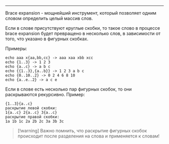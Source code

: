 ___
Brace expansion - мощнейший инструмент, который позволяет одним словом определить целый массив слов.

Если в слове присутствуют круглые скобки, то такое слово в процессе brace expansion будет превращено в несколько слов, в зависимости от того, что указано в фигурных скобках.

Примеры:
```
echo aaa x{aa,bb,cc} -> aaa xaa xbb xcc
echo {1..3} -> 1 2 3
echo {a..c} -> a b c
echo {{1..3},{a..b}} -> 1 2 3 a b c
echo {0..10..2} -> 0 2 4 6 8 10
echo {a..e..2} -> a c e
```

Если в слове есть несколько пар фигурных скобок, то они раскрываются рекурсивно. Пример:
```
{1..3}{a..c}
раскрытие левой скобки:
1{a..c} 2{a..c} 3{a..c}
раскрытие правой скобки:
1a 1b 1c 2a 2b 2c 3a 3b 3c
```

>[!warning] Важно помнить, что раскрытие фигурных скобок происходит после разделения на слова и применяется к словам!
